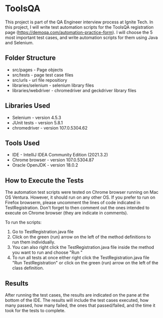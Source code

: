 # ToolsQA
This project is part of the QA Engineer interview process at Ignite Tech.
In this project, I will write test automation scripts for the ToolsQA registration page (https://demoqa.com/automation-practice-form). 
I will choose the 5 most important test cases, and write automation scripts for them using Java and Selenium.

## Folder Structure
* src/pages - Page objects
* src/tests - page test case files
* src/urls - url file repositiory
* libraries/selenium - selenium library files
* libraries/webdriver - chromedriver and geckdriver library files

## Libraries Used
* Selenium - version 4.5.3
* JUnit tests - version 5.8.1
* chromedriver - version 107.0.5304.62

## Tools Used
* IDE - IntelliJ IDEA Community Edition (2021.3.2)
* Chrome browser - version 107.0.5304.87
* Oracle OpenJDK - version 18.0.2

## How to Execute the Tests
The automation test scripts were tested on Chrome browser running on Mac OS Ventura. However, it should run on any other OS.
If you prefer to run on Firefox browserm, please uncomment the lines of code indicated in TestRegistration. Don't forget to then comment out the ones intended to execute on Chrome browser (they are indicate in comments).

To run the scripts:
1. Go to TestRegistration.java file
2. Click on the green (run) arrow on the left of the method definitions to run them individually.
3. You can also right click the TestRegistration.java file inside the method you want to run and choose "Run <method name>"
4. To run all tests at once either right click the TestRegistration.java file "Run TestRegistration" or click on the green (run) arrow on the left of the class definition.

## Results
After running the test cases, the results are indicated on the pane at the bottom of the IDE.
The results will include the test cases executed, how many passed, how many failed, the ones that passed/failed, and the time it took for the tests to complete.
